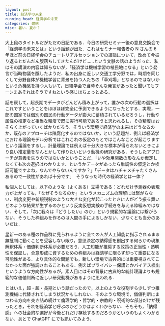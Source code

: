 ```yaml
---
layout: post
title: 経済学の未来
running_head: 経済学の未来
categories: 雑感
misc: 暑い．夏か？
---
```


大上段のタイトルだがただの日記である．今日の研究セミナー後の意見交換会で「経済学の未来とは」という話題が出た．これはセミナー報告者の N さんの 6 年ほど前の日経学会のチュートリアルセッションでの議論について，改めて今振り返るとだんだん腹落ちしてきたんだけど……という文脈の話のようだった．私はその講演の内容は知らないが，「経済学は機械学習の植民地になる」という発言が当時物議を醸したようだ．私の出身に近しい交通工学分野では，時期を同じくして分野自体が機械学習に背景を持つ人たちの「草刈場」となるのではないかという危機感を持つ人もいて，日経学会で当時そんな発言があったと聞いてもフーンまあそれはそうですねという感じはちょっとある．

話を戻して，超長期でデータがどんどん積み上がって，誰かの次の行動の選択はこれですということをほぼほぼ完全に予測できるようになったとする．実際，一部の国家では個別の国民の行動データが膨大に蓄積されているだろうし，行動や属性の推定など相当な精度で既に実行可能であろうと思われるし，その精度はおそらく上がっていくばかりだろう．そういう環境で経済学の未来はどうなるのか，既存のアプローチは陳腐化するのではないか，という話題だ．例えば経済学における理論モデル分析ではこれこれの仮定のもとではこんなことが起こりますという議論をするし，計量理論では例えば十分大きな標本が得られないときにより良い推定量をなんとかして作りたいという動機の研究がある．そうしたアプローチが意義を失うのではないかということだ．「いや効用関数の形なんか仮定しなくても次の選択はわかります．というかデータがあったら単調性の仮定とか検証可能ですよね，なんでやらないんですか？」「データはハチャメチャたくさんあるので一致性があれば十分です」　そうなった時代の経済学とは一体？

私個人としては，以下のような（よくある）立場である：どれだけ予測器の表現力が上がっても，「なぜそうなるのか」というメカニズムの理解には繋がらない．制度変更や新規税制のような大きな変化が起こったときに人がどう振る舞いどのような結果が生ずるのかという反実仮想実験の手続きを与える枠組みではない．そして，「次に我々は『どうしたい』のか」という規範的な議論には繋がらない．そうした枠組みを作るのは人間の手によるしかない．少なくとも当分のあいだは．

星新一のある種の作品群に見られるように全ての人が人工知能に指示されるまま無批判に動くことを受容しない限り，意思決定の納得感を創出する何らかの現象解釈体系・価値判断体系が必要だろう．人工知能が推奨する政策の正当性・透明性を保証し，合意形成に資するための枠組みは経済学に限らず却って重要になる可能性がある．より具体的な問題でも，新しい環境で古典的には重要視されてこなかった面が強調されることもある．例えばプライバシー保護とかバイアス検出というような方向性があるが，素人目にはその背景に古典的な統計理論よりも規範的な価値判断に近しい研究動機があるように思われる．

とはいえ，超・超・長期という話だったので，以上のような役割すら少しずつ推測機械に代替されてしまう状況かもしれない．そのような環境で，価値判断にまつわる方向を突き詰め続けて倫理学的・哲学的・宗教的・呪術的な部分だけが残ったとき，それを経済学と呼ぶのかどうかはよくわからない．そもそも，「納得感」への社会的な選好が今後どれだけ存続するのだろうかというのもよくわからない．あとで ChatGPT にでも訊いてみよう．

